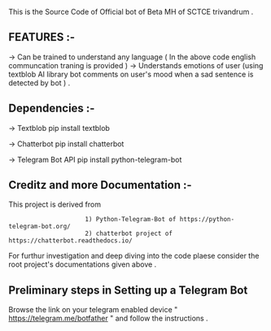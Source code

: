 This is the Source Code of Official bot of Beta MH of SCTCE trivandrum . 

FEATURES :-
-----------
-> Can be trained to understand any language  ( In the above code english communcation traning is provided  )
-> Understands emotions of user (using textblob AI library bot comments on user's mood when a sad sentence is detected by bot ) .

Dependencies :-
------------

-> Textblob 
      pip install textblob

-> Chatterbot
      pip install chatterbot

-> Telegram Bot API 
      pip install python-telegram-bot

Creditz and more Documentation :-
------------------------------
This project is derived from 
                     
                         1) Python-Telegram-Bot of https://python-telegram-bot.org/
                         2) chatterbot project of https://chatterbot.readthedocs.io/

For furthur investigation and deep diving into the code plaese consider the root project's documentations given above . 

Preliminary steps in Setting up a Telegram Bot
----------------------------------------------

Browse the link on your telegram enabled device " https://telegram.me/botfather " and follow the instructions .
